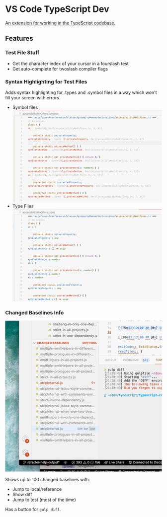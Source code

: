 # VS Code TypeScript Dev

[An extension for working in the TypeScript codebase.](https://marketplace.visualstudio.com/items?itemName=Orta.vscode-typescript-dev&ssr=false)

## Features

### Test File Stuff

- Get the character index of your cursor in a fourslash test
- Get auto-complete for twoslash compiler flags

### Syntax Highlighting for Test Files

Adds syntax highlighting for .types and .symbol files in a way which won't fill your screen with errors.
- Symbol files ![](./screenshots/symbols.png)
- Type Files ![](./screenshots/types.png)

### Changed Baselines Info

![](./screenshots/baselines.png)

Shows up to 100 changed baselines with:

 - Jump to local/reference
 - Show diff
 - Jump to test (most of the time)

Has a button for `gulp diff`.